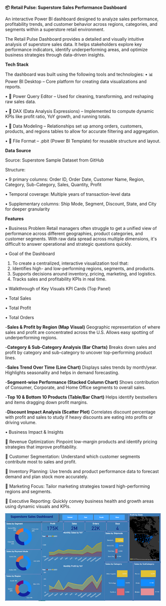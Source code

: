 **📦 Retail Pulse: Superstore Sales Performance Dashboard**

An interactive Power BI dashboard designed to analyze sales performance, profitability trends, and customer behavior across regions, categories, and segments within a superstore retail environment.

The Retail Pulse Dashboard provides a detailed and visually intuitive analysis of superstore sales data. It helps stakeholders explore key performance indicators, identify underperforming areas, and optimize business strategies through data-driven insights.

**Tech Stack**

The dashboard was built using the following tools and technologies:
• 📊 Power BI Desktop – Core platform for creating data visualizations and reports.

• 📂 Power Query Editor – Used for cleaning, transforming, and reshaping raw sales data.

• 🧠 DAX (Data Analysis Expressions) – Implemented to compute dynamic KPIs like profit ratio, YoY growth, and running totals.

• 📝 Data Modeling – Relationships set up among orders, customers, products, and regions tables to allow for accurate filtering and aggregation.

• 📁 File Format – .pbit (Power BI Template) for reusable structure and layout.

**Data Source**

Source: Superstore Sample Dataset from GitHub

Structure:

• 9 primary columns: Order ID, Order Date, Customer Name, Region, Category, Sub-Category, Sales, Quantity, Profit

• Temporal coverage: Multiple years of transaction-level data

• Supplementary columns: Ship Mode, Segment, Discount, State, and City for deeper granularity

**Features**

• Business Problem
Retail managers often struggle to get a unified view of performance across different geographies, product categories, and customer segments. With raw data spread across multiple dimensions, it's difficult to answer operational and strategic questions quickly.

• Goal of the Dashboard
1. To create a centralized, interactive visualization tool that:
2. Identifies high- and low-performing regions, segments, and products.
3. Supports decisions around inventory, pricing, marketing, and logistics.
4. Tracks sales and profitability KPIs in real time.

• Walkthrough of Key Visuals
KPI Cards (Top Panel)

• Total Sales

• Total Profit

• Total Orders


-**Sales & Profit by Region (Map Visual)**
Geographic representation of where sales and profit are concentrated across the U.S. Allows easy spotting of underperforming regions.

-**Category & Sub-Category Analysis (Bar Charts)**
Breaks down sales and profit by category and sub-category to uncover top-performing product lines.

-**Sales Trend Over Time (Line Chart)**
Displays sales trends by month/year. Highlights seasonality and helps in demand forecasting.

-**Segment-wise Performance (Stacked Column Chart)**
Shows contribution of Consumer, Corporate, and Home Office segments to overall sales.

-**Top 10 & Bottom 10 Products (Table/Bar Chart)**
Helps identify bestsellers and items dragging down profit margins.

-**Discount Impact Analysis (Scatter Plot)**
Correlates discount percentage with profit and sales to study if heavy discounts are eating into profits or driving volume.

• Business Impact & Insights

📌 Revenue Optimization: Pinpoint low-margin products and identify pricing strategies that improve profitability.

📌 Customer Segmentation: Understand which customer segments contribute most to sales and profit.

📌 Inventory Planning: Use trends and product performance data to forecast demand and plan stock more accurately.

📌 Marketing Focus: Tailor marketing strategies toward high-performing regions and segments.

📌 Executive Reporting: Quickly convey business health and growth areas using dynamic visuals and KPIs.

![Alt Text](https://github.com/bhartisinghal12/Superstore-Sales-Dashboard/blob/main/Superstoresales%20Snap.PNG)


